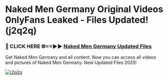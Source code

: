 # Naked Men Germany Original Videos 0nlyFans Leaked - Files Updated! (j2q2q)

<h3>🔴 CLICK HERE 🌐==►► <a href="https://tinyurl.com/yckcrads" rel="nofollow">Naked Men Germany Updated Files</a></h3>

Get Naked Men Germany and all content. Now you can access all videos and pictures of Naked Men Germany. New Updated Files 2025!

[![j2q2q](https://i.imgur.com/hpKpOFt.gif)](https://tinyurl.com/yckcrads)
